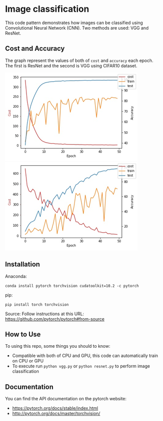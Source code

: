 # Image classification

This code pattern demonstrates how images can be classified using Convolutional Neural Network (CNN). Two methods are used: VGG and ResNet.


## Cost and Accuracy 
The graph represent the values of both of `cost` and `accuracy` each epoch. The first is ResNet and the second is VGG using CIFAR10 dataset. 

![graph_resnet](/images/ResNet34_CIFAR10.jpg)
![graph_vgg](/images/VGG_CIFAR10.jpg)


## Installation

Anaconda:

    conda install pytorch torchvision cudatoolkit=10.2 -c pytorch

pip:

    pip install torch torchvision

Source: Follow instructions at this URL: https://github.com/pytorch/pytorch#from-source

## How to Use

To using this repo, some things you should to know:

* Compatible with both of CPU and GPU, this code can automatically train on CPU or GPU
* To execute run  `python vgg.py` or `python resnet.py` to perform image classification

## Documentation

You can find the API documentation on the pytorch website:

* https://pytorch.org/docs/stable/index.html
* http://pytorch.org/docs/master/torchvision/